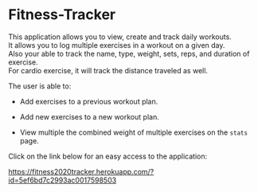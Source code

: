 # Fitness-Tracker
This application allows you to view, create and track daily workouts.  
It allows you to log multiple exercises in a workout on a given day.  
Also your able to track the name, type, weight, sets, reps, and duration of exercise.  
For cardio exercise, it will track the distance traveled as well. 

The user is able to:

  *  Add exercises to a previous workout plan.

  * Add new exercises to a new workout plan.

  * View multiple the combined weight of multiple exercises on the `stats` page.

Click on the link below for an easy access to the application:

https://fitness2020tracker.herokuapp.com/?id=5ef6bd7c2993ac0017598503




